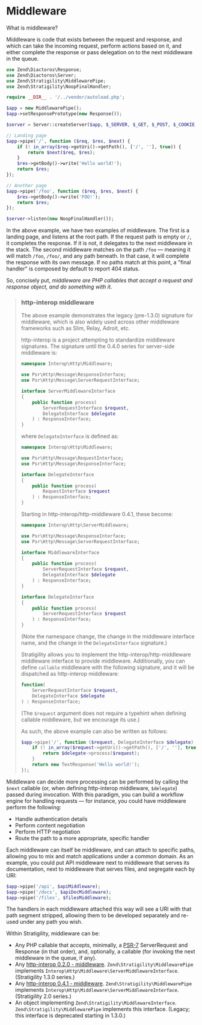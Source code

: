 # Middleware

What is middleware?

Middleware is code that exists between the request and response, and which can
take the incoming request, perform actions based on it, and either complete the
response or pass delegation on to the next middleware in the queue.

```php
use Zend\Diactoros\Response;
use Zend\Diactoros\Server;
use Zend\Stratigility\MiddlewarePipe;
use Zend\Stratigility\NoopFinalHandler;

require __DIR__ . '/../vendor/autoload.php';

$app = new MiddlewarePipe();
$app->setResponsePrototype(new Response());

$server = Server::createServer($app, $_SERVER, $_GET, $_POST, $_COOKIE, $_FILES);

// Landing page
$app->pipe('/', function ($req, $res, $next) {
    if (! in_array($req->getUri()->getPath(), ['/', ''], true)) {
        return $next($req, $res);
    }
    $res->getBody()->write('Hello world!');
    return $res;
});

// Another page
$app->pipe('/foo', function ($req, $res, $next) {
    $res->getBody()->write('FOO!');
    return $res;
});

$server->listen(new NoopFinalHandler());
```

In the above example, we have two examples of middleware. The first is a
landing page, and listens at the root path. If the request path is empty or
`/`, it completes the response. If it is not, it delegates to the next
middleware in the stack. The second middleware matches on the path `/foo`
&mdash; meaning it will match `/foo`, `/foo/`, and any path beneath. In that
case, it will complete the response with its own message. If no paths match at
this point, a "final handler" is composed by default to report 404 status.

So, concisely put, _middleware are PHP callables that accept a request and
response object, and do something with it_.

> ### http-interop middleware
>
> The above example demonstrates the legacy (pre-1.3.0) signature for
> middleware, which is also widely used across other middleware frameworks
> such as Slim, Relay, Adroit, etc.
>
> http-interop is a project attempting to standardize middleware signatures.
> The signature until the 0.4.0 series for server-side middleware is:
>
> ```php
> namespace Interop\Http\Middleware;
>
> use Psr\Http\Message\ResponseInterface;
> use Psr\Http\Message\ServerRequestInterface;
>
> interface ServerMiddlewareInterface
> {
>     public function process(
>         ServerRequestInterface $request,
>         DelegateInterface $delegate
>     ) : ResponseInterface;
> }
> ```
>
> where `DelegateInterface` is defined as:
>
> ```php
> namespace Interop\Http\Middleware;
>
> use Psr\Http\Message\RequestInterface;
> use Psr\Http\Message\ResponseInterface;
>
> interface DelegateInterface
> {
>     public function process(
>         RequestInterface $request
>     ) : ResponseInterface;
> }
> ```
>
> Starting in http-interop/http-middleware 0.4.1, these become:
>
> ```php
> namespace Interop\Http\ServerMiddleware;
>
> use Psr\Http\Message\ResponseInterface;
> use Psr\Http\Message\ServerRequestInterface;
>
> interface MiddlewareInterface
> {
>     public function process(
>         ServerRequestInterface $request,
>         DelegateInterface $delegate
>     ) : ResponseInterface;
> }
>
> interface DelegateInterface
> {
>     public function process(
>         ServerRequestInterface $request
>     ) : ResponseInterface;
> }
> ```
>
> (Note the namespace change, the change in the middleware interface name, and
> the change in the `DelegateInterface` signature.)
>
> Stratigility allows you to implement the http-interop/http-middleware
> middleware interface to provide middleware.  Additionally, you can define
> `callable` middleware with the following signature, and it will be dispatched
> as http-interop middleware:
>
> ```php
> function(
>     ServerRequestInterface $request,
>     DelegateInterface $delegate
> ) : ResponseInterface;
> ```
>
> (The `$request` argument does not require a typehint when defining callable
> middleware, but we encourage its use.)
>
> As such, the above example can also be written as follows:
>
> ```php
> $app->pipe('/', function ($request, DelegateInterface $delegate) {
>     if (! in_array($request->getUri()->getPath(), ['/', ''], true)) {
>         return $delegate->process($request);
>     }
>     return new TextResponse('Hello world!');
> });
> ```

Middleware can decide more processing can be performed by calling the `$next`
callable (or, when defining http-interop middleware, `$delegate`) passed during
invocation. With this paradigm, you can build a workflow engine for handling
requests &mdash; for instance, you could have middleware perform the following:

- Handle authentication details
- Perform content negotiation
- Perform HTTP negotiation
- Route the path to a more appropriate, specific handler

Each middleware can itself be middleware, and can attach to specific paths,
allowing you to mix and match applications under a common domain. As an
example, you could put API middleware next to middleware that serves its
documentation, next to middleware that serves files, and segregate each by URI:

```php
$app->pipe('/api', $apiMiddleware);
$app->pipe('/docs', $apiDocMiddleware);
$app->pipe('/files', $filesMiddleware);
```

The handlers in each middleware attached this way will see a URI with that path
segment stripped, allowing them to be developed separately and re-used under
any path you wish.

Within Stratigility, middleware can be:

- Any PHP callable that accepts, minimally, a
  [PSR-7](https://github.com/php-fig/fig-standards/blob/master/accepted/PSR-7-http-message.md)
  ServerRequest and Response (in that order), and, optionally, a callable (for
  invoking the next middleware in the queue, if any).
- Any [http-interop 0.2.0 - middleware](https://github.com/http-interop/http-middleware/tree/0.2.0).
  `Zend\Stratigility\MiddlewarePipe` implements
  `Interop\Http\Middleware\ServerMiddlewareInterface`. (Stratigility 1.3.0 series.)
- Any [http-interop 0.4.1 - middleware](https://github.com/http-interop/http-middleware/tree/0.4.1).
  `Zend\Stratigility\MiddlewarePipe` implements
  `Interop\Http\Middleware\ServerMiddlewareInterface`. (Stratigility 2.0 series.)
- An object implementing `Zend\Stratigility\MiddlewareInterface`.
  `Zend\Stratigility\MiddlewarePipe` implements this interface.
  (Legacy; this interface is deprecated starting in 1.3.0.)
